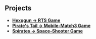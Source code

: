 ## Projects
<ul>
  <li><b><a href="https://github.com/samarancona/PortFolio/blob/main/Projects/Hexogun.md"> Hexogun -> RTS Game </b></a></li>
  <li><b><a href="https://github.com/samarancona/PortFolio/blob/main/Projects/Pirate's Tail.md"> Pirate's Tail -> Mobile-Match3 Game </b></a></li>
  <li><b><a href="https://github.com/samarancona/PortFolio/blob/main/Projects/Spirates.md"> Spirates -> Space-Shooter Game </b></a></li>
</ul>

